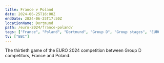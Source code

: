 ```yaml
---
title: France v Poland
date: 2024-06-25T16:00Z
endDate: 2024-06-25T17:50Z
locationName: Dortmund
path: /euro-2024/france-poland/
tags: ["France", "Poland", "Dortmund", "Group D", "Group stages", "EURO 2024"]
tv: ["BBC"]
---
```

The thirtieth game of the EURO 2024 competition between Group D competitors, France and Poland.
